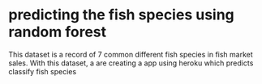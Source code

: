 # predicting the fish species using random forest
This dataset is a record of 7 common different fish species in fish market sales. With this dataset, a are creating a app using heroku which predicts classify fish species 
